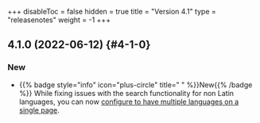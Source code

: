 +++
disableToc = false
hidden = true
title = "Version 4.1"
type = "releasenotes"
weight = -1
+++

## 4.1.0 (2022-06-12) {#4-1-0}

### New

- {{% badge style="info" icon="plus-circle" title=" " %}}New{{% /badge %}} While fixing issues with the search functionality for non Latin languages, you can now [configure to have multiple languages on a single page](cont/i18n#search-with-mixed-language-support).
